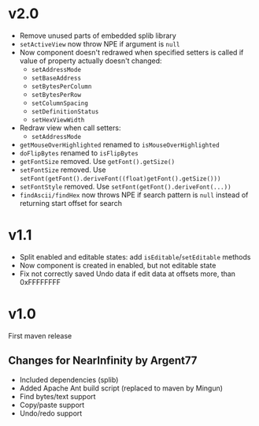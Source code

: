 v2.0
====
- Remove unused parts of embedded splib library
- `setActiveView` now throw NPE if argument is `null`
- Now component doesn't redrawed when specified setters is called if value of property actually doesn't changed:
  - `setAddressMode`
  - `setBaseAddress`
  - `setBytesPerColumn`
  - `setBytesPerRow`
  - `setColumnSpacing`
  - `setDefinitionStatus`
  - `setHexViewWidth`
- Redraw view when call setters:
  - `setAddressMode`
- `getMouseOverHighlighted` renamed to `isMouseOverHighlighted`
- `doFlipBytes` renamed to `isFlipBytes`
- `getFontSize` removed. Use `getFont().getSize()`
- `setFontSize` removed. Use `setFont(getFont().deriveFont((float)getFont().getSize()))`
- `setFontStyle` removed. Use `setFont(getFont().deriveFont(...))`
- `findAscii/findHex` now throws NPE if search pattern is `null` instead of returning
  start offset for search

v1.1
====
- Split enabled and editable states: add `isEditable`/`setEditable` methods
- Now component is created in enabled, but not editable state
- Fix not correctly saved Undo data if edit data at offsets more, than 0xFFFFFFFF

v1.0
====
First maven release

Changes for NearInfinity by Argent77
------------------------------------
- Included dependencies (splib)
- Added Apache Ant build script (replaced to maven by Mingun)
- Find bytes/text support
- Copy/paste support
- Undo/redo support
